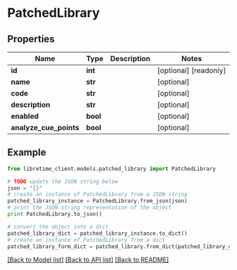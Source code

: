 # PatchedLibrary


## Properties
Name | Type | Description | Notes
------------ | ------------- | ------------- | -------------
**id** | **int** |  | [optional] [readonly] 
**name** | **str** |  | [optional] 
**code** | **str** |  | [optional] 
**description** | **str** |  | [optional] 
**enabled** | **bool** |  | [optional] 
**analyze_cue_points** | **bool** |  | [optional] 

## Example

```python
from libretime_client.models.patched_library import PatchedLibrary

# TODO update the JSON string below
json = "{}"
# create an instance of PatchedLibrary from a JSON string
patched_library_instance = PatchedLibrary.from_json(json)
# print the JSON string representation of the object
print PatchedLibrary.to_json()

# convert the object into a dict
patched_library_dict = patched_library_instance.to_dict()
# create an instance of PatchedLibrary from a dict
patched_library_form_dict = patched_library.from_dict(patched_library_dict)
```
[[Back to Model list]](../README.md#documentation-for-models) [[Back to API list]](../README.md#documentation-for-api-endpoints) [[Back to README]](../README.md)


